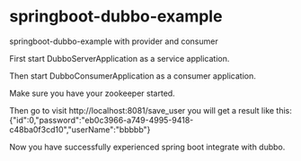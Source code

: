 # springboot-dubbo-example
springboot-dubbo-example  with provider and  consumer 

First start DubboServerApplication as a service application.

Then start DubboConsumerApplication as a consumer application.

Make sure you have your zookeeper started.

Then go to visit http://localhost:8081/save_user
you will get a result like this:
{"id":0,"password":"eb0c3966-a749-4995-9418-c48ba0f3cd10","userName":"bbbbb"}

Now you have successfully experienced spring boot integrate with dubbo.
